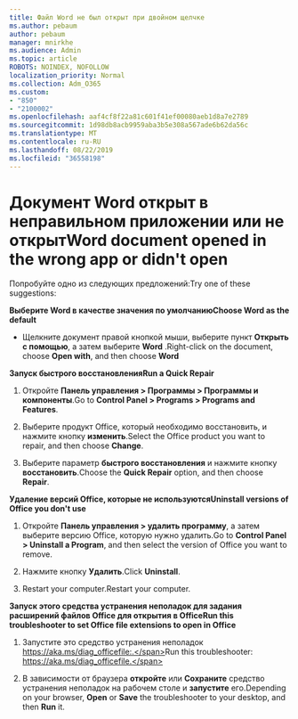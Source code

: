 ```yaml
---
title: Файл Word не был открыт при двойном щелчке
ms.author: pebaum
author: pebaum
manager: mnirkhe
ms.audience: Admin
ms.topic: article
ROBOTS: NOINDEX, NOFOLLOW
localization_priority: Normal
ms.collection: Adm_O365
ms.custom:
- "850"
- "2100002"
ms.openlocfilehash: aaf4cf8f22a81c601f41ef00080aeb1d8a7e2789
ms.sourcegitcommit: 1d98db8acb9959aba3b5e308a567ade6b62da56c
ms.translationtype: MT
ms.contentlocale: ru-RU
ms.lasthandoff: 08/22/2019
ms.locfileid: "36558198"
---
```

# <a name="word-document-opened-in-the-wrong-app-or-didnt-open"></a><span data-ttu-id="5009d-102">Документ Word открыт в неправильном приложении или не открыт</span><span class="sxs-lookup"><span data-stu-id="5009d-102">Word document opened in the wrong app or didn't open</span></span>

<span data-ttu-id="5009d-103">Попробуйте одно из следующих предложений:</span><span class="sxs-lookup"><span data-stu-id="5009d-103">Try one of these suggestions:</span></span>

<span data-ttu-id="5009d-104">**Выберите Word в качестве значения по умолчанию**</span><span class="sxs-lookup"><span data-stu-id="5009d-104">**Choose Word as the default**</span></span>

- <span data-ttu-id="5009d-105">Щелкните документ правой кнопкой мыши, выберите пункт **Открыть с помощью**, а затем выберите **Word** .</span><span class="sxs-lookup"><span data-stu-id="5009d-105">Right-click on the document, choose **Open with**, and then choose **Word**</span></span>

<span data-ttu-id="5009d-106">**Запуск быстрого восстановления**</span><span class="sxs-lookup"><span data-stu-id="5009d-106">**Run a Quick Repair**</span></span>

1. <span data-ttu-id="5009d-107">Откройте **Панель управления > Программы > Программы и компоненты**.</span><span class="sxs-lookup"><span data-stu-id="5009d-107">Go to **Control Panel > Programs > Programs and Features**.</span></span>

2. <span data-ttu-id="5009d-108">Выберите продукт Office, который необходимо восстановить, и нажмите кнопку **изменить**.</span><span class="sxs-lookup"><span data-stu-id="5009d-108">Select the Office product you want to repair, and then choose **Change**.</span></span>

3. <span data-ttu-id="5009d-109">Выберите параметр **быстрого восстановления** и нажмите кнопку **восстановить**.</span><span class="sxs-lookup"><span data-stu-id="5009d-109">Choose the **Quick Repair** option, and then choose **Repair**.</span></span>

<span data-ttu-id="5009d-110">**Удаление версий Office, которые не используются**</span><span class="sxs-lookup"><span data-stu-id="5009d-110">**Uninstall versions of Office you don't use**</span></span>

1. <span data-ttu-id="5009d-111">Откройте **Панель управления > удалить программу**, а затем выберите версию Office, которую нужно удалить.</span><span class="sxs-lookup"><span data-stu-id="5009d-111">Go to **Control Panel > Uninstall a Program**, and then select the version of Office you want to remove.</span></span>

2. <span data-ttu-id="5009d-112">Нажмите кнопку **Удалить**.</span><span class="sxs-lookup"><span data-stu-id="5009d-112">Click **Uninstall**.</span></span>

3. <span data-ttu-id="5009d-113">Restart your computer.</span><span class="sxs-lookup"><span data-stu-id="5009d-113">Restart your computer.</span></span>

<span data-ttu-id="5009d-114">**Запуск этого средства устранения неполадок для задания расширений файлов Office для открытия в Office**</span><span class="sxs-lookup"><span data-stu-id="5009d-114">**Run this troubleshooter to set Office file extensions to open in Office**</span></span>

1. <span data-ttu-id="5009d-115">Запустите это средство устранения неполадок https://aka.ms/diag_officefile:.</span><span class="sxs-lookup"><span data-stu-id="5009d-115">Run this troubleshooter: https://aka.ms/diag_officefile.</span></span>

2. <span data-ttu-id="5009d-116">В зависимости от браузера **откройте** или **Сохраните** средство устранения неполадок на рабочем столе и **запустите** его.</span><span class="sxs-lookup"><span data-stu-id="5009d-116">Depending on your browser, **Open** or **Save** the troubleshooter to your desktop, and then **Run** it.</span></span>
